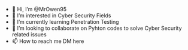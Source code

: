 - 👋 Hi, I’m @MrOwen95
- 👀 I’m interested in Cyber Security Fields 
- 🌱 I’m currently learning Penetration Testing
- 💞️ I’m looking to collaborate on Pyhton codes to solve Cyber Security related issues 
- 📫 How to reach me DM here 

<!---
MrOwen95/MrOwen95 is a ✨ special ✨ repository because its `README.md` (this file) appears on your GitHub profile.
You can click the Preview link to take a look at your changes.
--->
